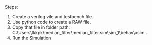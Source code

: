 Steps:

1. Create a verilog vile and testbench file.
2. Use python code to create a RAW file.
3. Copy that file in folder path: C:\Users\lkkpk\median_filter\median_filter.sim\sim_1\behav\xsim .
4. Run the Simulation
   
